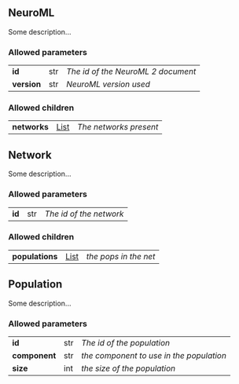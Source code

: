 ## NeuroML
Some description...

### Allowed parameters
<table>
  <tr>
    <td><b>id</b></td>
    <td>str</td>
    <td><i>The id of the NeuroML 2 document</i></td>
 </tr>


  <tr>
    <td><b>version</b></td>
    <td>str</td>
    <td><i>NeuroML version used</i></td>
 </tr>


</table>

### Allowed children
<table>
  <tr>
    <td><b>networks</b></td>
    <td><a href="#list">List</a></td>
    <td><i>The networks present</i></td>
  </tr>


</table>

## Network
Some description...

### Allowed parameters
<table>
  <tr>
    <td><b>id</b></td>
    <td>str</td>
    <td><i>The id of the network</i></td>
 </tr>


</table>

### Allowed children
<table>
  <tr>
    <td><b>populations</b></td>
    <td><a href="#list">List</a></td>
    <td><i>the pops in the net</i></td>
  </tr>


</table>

## Population
Some description...

### Allowed parameters
<table>
  <tr>
    <td><b>id</b></td>
    <td>str</td>
    <td><i>The id of the population</i></td>
 </tr>


  <tr>
    <td><b>component</b></td>
    <td>str</td>
    <td><i>the component to use in the population</i></td>
 </tr>


  <tr>
    <td><b>size</b></td>
    <td>int</td>
    <td><i>the size of the population</i></td>
 </tr>


</table>

